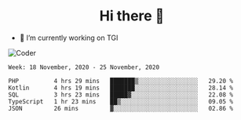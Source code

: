 <h1 align="center">Hi there 👋</h1>

- 🔭 I’m currently working on TGI

![Coder](https://media.giphy.com/media/MdA16VIoXKKxNE8Stk/giphy.gif)

<!--START_SECTION:waka-->
```text
Week: 18 November, 2020 - 25 November, 2020

PHP          4 hrs 29 mins   ███████▒░░░░░░░░░░░░░░░░░   29.20 % 
Kotlin       4 hrs 19 mins   ███████░░░░░░░░░░░░░░░░░░   28.14 % 
SQL          3 hrs 23 mins   █████▓░░░░░░░░░░░░░░░░░░░   22.08 % 
TypeScript   1 hr 23 mins    ██▒░░░░░░░░░░░░░░░░░░░░░░   09.05 % 
JSON         26 mins         ▓░░░░░░░░░░░░░░░░░░░░░░░░   02.86 % 
```
<!--END_SECTION:waka-->
